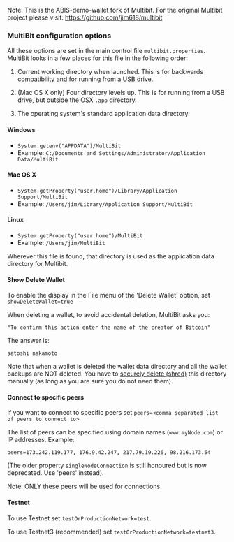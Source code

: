 Note: This is the ABIS-demo-wallet fork of Multibit.
For the original Multibit project please visit: https://github.com/jim618/multibit

### MultiBit configuration options

All these options are set in the main control file `multibit.properties`. MultiBit looks in a few places for this file in the following order:

1. Current working directory when launched. This is for backwards compatibility and for running from a USB drive.

2. (Mac OS X only) Four directory levels up. This is for running from a USB drive, but outside the OSX `.app` directory.
 
3. The operating system's standard application data directory:

#### Windows

* `System.getenv("APPDATA")/MultiBit`
* Example: `C:/Documents and Settings/Administrator/Application Data/MultiBit`

#### Mac OS X

* `System.getProperty("user.home")/Library/Application Support/MultiBit`
* Example: `/Users/jim/Library/Application Support/MultiBit`

#### Linux

* `System.getProperty("user.home")/MultiBit`
* Example: `/Users/jim/MultiBit`

Wherever this file is found, that directory is used as the application data directory for Multibit.

#### Show Delete Wallet

To enable the display in the File menu of the 'Delete Wallet' option, set `showDeleteWallet=true`

When deleting a wallet, to avoid accidental deletion, MultiBit asks you:
```
"To confirm this action enter the name of the creator of Bitcoin"
```
The answer is:
```
satoshi nakamoto
```

Note that when a wallet is deleted the wallet data directory and all the wallet backups are NOT deleted.
You have to [securely delete (shred)](http://superuser.com/questions/86824/how-to-secure-delete-file-or-folder-in-windows) this directory manually (as long as you are sure you do not
need them). 

#### Connect to specific peers

If you want to connect to specific peers set `peers=<comma separated list of peers to connect to>`

The list of peers can be specified using domain names (`www.myNode.com`) or IP addresses. Example:

```
peers=173.242.119.177, 176.9.42.247, 217.79.19.226, 98.216.173.54
```

(The older property `singleNodeConnection` is still honoured but is now deprecated. Use 'peers' instead).

Note: ONLY these peers will be used for connections.

#### Testnet

To use Testnet set `testOrProductionNetwork=test`.

To use Testnet3 (recommended) set `testOrProductionNetwork=testnet3`.
